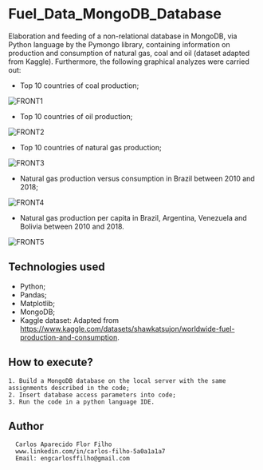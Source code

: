 # Fuel_Data_MongoDB_Database

Elaboration and feeding of a non-relational database in MongoDB, via Python language by the Pymongo library, containing information on production and consumption of natural gas, coal and oil (dataset adapted from Kaggle). Furthermore, the following graphical analyzes were carried out:


- Top 10 countries of coal production;

![FRONT1](https://github.com/CarlosFFilho/Fuel_Data_MongoDB_Database/blob/main/images/Coal_Production.png)


- Top 10 countries of oil production;

![FRONT2](https://github.com/CarlosFFilho/Fuel_Data_MongoDB_Database/blob/main/images/Oil_Production.png)


- Top 10 countries of natural gas production;

![FRONT3](https://github.com/CarlosFFilho/Fuel_Data_MongoDB_Database/blob/main/images/NaturalGas_Production.png)


- Natural gas production versus consumption in Brazil between 2010 and 2018;

![FRONT4](https://github.com/CarlosFFilho/Fuel_Data_MongoDB_Database/blob/main/images/Gas_Production_Brazil.png)


- Natural gas production per capita in Brazil, Argentina, Venezuela and Bolivia between 2010 and 2018.

![FRONT5](https://github.com/CarlosFFilho/Fuel_Data_MongoDB_Database/blob/main/images/Gas_Production_Per_Capita.png)


## Technologies used

  - Python;
  - Pandas;
  - Matplotlib;
  - MongoDB;
  - Kaggle dataset: Adapted from https://www.kaggle.com/datasets/shawkatsujon/worldwide-fuel-production-and-consumption.


## How to execute?

    1. Build a MongoDB database on the local server with the same assignments described in the code;
    2. Insert database access parameters into code;
    3. Run the code in a python language IDE.


## Author

      Carlos Aparecido Flor Filho
      www.linkedin.com/in/carlos-filho-5a0a1a1a7
      Email: engcarlosffilho@gmail.com
